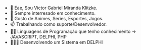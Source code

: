 - 👋 Eae, Sou Victor Gabriel Miranda Klitzke.
- 👀 Sempre interresado em conhecimento. 
- 💞️ Gosto de Animes, Series, Esportes, Jogos.
- 📫 Trabalhando como suporte/Desenvolvedor.
- 👨‍💻 Linguagens de Programação que tenho conhecimento -> JAVASCRIPT, DELPHI, PHP
- 👨🏻‍💻 Desenvolvendo um Sistema em DELPHI
